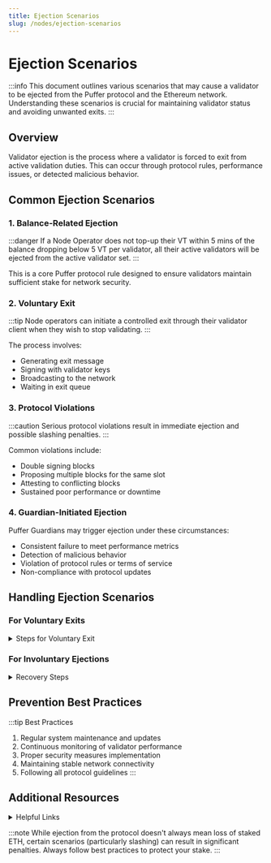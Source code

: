 ```yaml
---
title: Ejection Scenarios
slug: /nodes/ejection-scenarios
---
```


# Ejection Scenarios

:::info
This document outlines various scenarios that may cause a validator to be ejected from the Puffer protocol and the Ethereum network. Understanding these scenarios is crucial for maintaining validator status and avoiding unwanted exits.
:::

## Overview

Validator ejection is the process where a validator is forced to exit from active validation duties. This can occur through protocol rules, performance issues, or detected malicious behavior.

## Common Ejection Scenarios

### 1. Balance-Related Ejection

:::danger
If a Node Operator does not top-up their VT within 5 mins of the balance dropping below 5 VT per validator, all their active validators will be ejected from the active validator set.
:::

This is a core Puffer protocol rule designed to ensure validators maintain sufficient stake for network security.

### 2. Voluntary Exit

:::tip
Node operators can initiate a controlled exit through their validator client when they wish to stop validating.
:::

The process involves:
- Generating exit message
- Signing with validator keys
- Broadcasting to the network
- Waiting in exit queue

### 3. Protocol Violations

:::caution
Serious protocol violations result in immediate ejection and possible slashing penalties.
:::

Common violations include:
- Double signing blocks
- Proposing multiple blocks for the same slot
- Attesting to conflicting blocks
- Sustained poor performance or downtime

### 4. Guardian-Initiated Ejection

Puffer Guardians may trigger ejection under these circumstances:
- Consistent failure to meet performance metrics
- Detection of malicious behavior
- Violation of protocol rules or terms of service
- Non-compliance with protocol updates

## Handling Ejection Scenarios

### For Voluntary Exits

<details>
<summary>Steps for Voluntary Exit</summary>

1. Claim all pending rewards
2. Follow validator client's exit procedure
3. Monitor exit queue status
4. Secure remaining funds post-exit

</details>

### For Involuntary Ejections

<details>
<summary>Recovery Steps</summary>

1. Check Puffer Dashboard for ejection cause
2. Address technical issues if applicable
3. Contact support for disputed ejections
4. Secure remaining stake and rewards
5. Review re-entry requirements if desired

</details>

## Prevention Best Practices

:::tip Best Practices
1. Regular system maintenance and updates
2. Continuous monitoring of validator performance
3. Proper security measures implementation
4. Maintaining stable network connectivity
5. Following all protocol guidelines
:::

## Additional Resources

<details>
<summary>Helpful Links</summary>

- [Puffer Dashboard](https://launchpad.puffer.fi/Dashboard)
- [Technical Requirements](/nodes/requirements)

</details>

:::note
While ejection from the protocol doesn't always mean loss of staked ETH, certain scenarios (particularly slashing) can result in significant penalties. Always follow best practices to protect your stake.
:::
